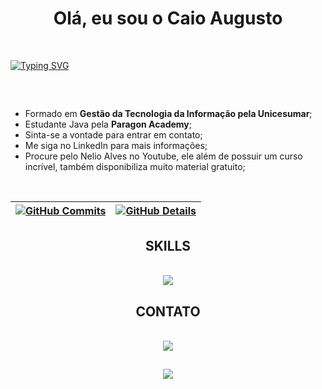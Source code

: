 <h1 align="center">Olá, eu sou o Caio Augusto </h1>
<br/>

[![Typing SVG](https://readme-typing-svg.herokuapp.com?font=Fira+Code&pause=1000&color=08D5E1&center=true&vCenter=true&width=1000&lines=Desenvolvedor+Back-end)](https://git.io/typing-svg)

##
<br/>

- Formado em <b>Gestão da Tecnologia da Informação pela Unicesumar</b>;
- Estudante Java pela <b>Paragon Academy</b>;
- Sinta-se a vontade para entrar em contato;
- Me siga no LinkedIn para mais informações;
- Procure pelo Nelio Alves no Youtube, ele além de possuir um curso incrível, também disponibiliza muito material gratuito;
<br/>

 | [![GitHub Commits](http://github-profile-summary-cards.vercel.app/api/cards/productive-time?username=lopeztw&theme=dracula&utcOffset=-3)](https://github.com/vn7n24fzkq/github-profile-summary-cards) | [![GitHub Details](http://github-profile-summary-cards.vercel.app/api/cards/profile-details?username=lopeztw&theme=dracula)](https://github.com/vn7n24fzkq/github-profile-summary-cards) |  
 | ----------- | ----------- |
 
<div align="center">
   <h2 align="center"> SKILLS </h2>
<br/>
<a href="https://skillicons.dev"   >
  <img src="https://skillicons.dev/icons?i=git,java,spring,figma,github,postman,mongodb,postgres,mysql" />
</a>
  <h2 align="center"> CONTATO </h2>
<br/>
<a href="https://www.linkedin.com/in/lopez2k/" target="_blank">
   <img src="https://img.shields.io/badge/LinkedIn-0077B5?style=for-the-badge&logo=linkedin&logoColor=white" target="_blank">
</a>
</div> 



##
<div align="center" >
   <img src="https://github-profile-trophy.vercel.app/?username=lopeztw&row=1&column=3&theme=dracula&margin-w=15&margin-h=15"/>
</div>
  
 






 
  
  

  
